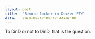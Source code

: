 ```yaml
---
layout: post
title:  "Remote Docker-in-Docker FTW"
date:   2020-09-07T09:07:44+02:00
---
```

To DinD or not to DinD, that is the question.
